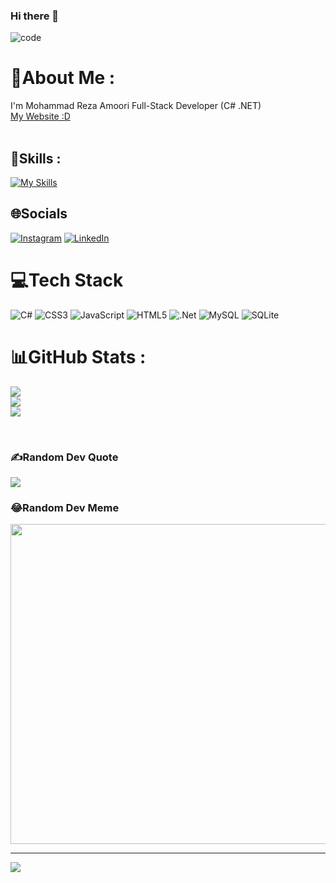 ### Hi there 👋 <br/>

![code](https://user-images.githubusercontent.com/75223567/136923228-fee164da-c083-4d60-851a-1f2a4fb80c13.gif)

# 💫About Me :
I'm Mohammad Reza Amoori Full-Stack Developer (C# .NET)
<br/>
[My Website :D](https://mramoori.ir)
<br/> 
<br/>

## 🦾Skills :
[![My Skills](https://skillicons.dev/icons?i=dotnet,cs,docker,wordpress,js,html,css,tailwind,bootstrap,git,github,gitlab,ps,regex&perline=7)](https://github.com/MR-Amoori)
<br/>

## 🌐Socials

[![Instagram](https://skillicons.dev/icons?i=instagram)](https://instagram.com/mr__amoori) [![LinkedIn](https://skillicons.dev/icons?i=linkedin)](https://linkedin.com/in/mohammadreza-amoori/)
<br/>

# 💻Tech Stack
![C#](https://img.shields.io/badge/c%23-%23239120.svg?style=for-the-badge&logo=c-sharp&logoColor=white) ![CSS3](https://img.shields.io/badge/css3-%231572B6.svg?style=for-the-badge&logo=css3&logoColor=white) ![JavaScript](https://img.shields.io/badge/javascript-%23323330.svg?style=for-the-badge&logo=javascript&logoColor=%23F7DF1E) ![HTML5](https://img.shields.io/badge/html5-%23E34F26.svg?style=for-the-badge&logo=html5&logoColor=white) ![.Net](https://img.shields.io/badge/.NET-5C2D91?style=for-the-badge&logo=.net&logoColor=white) ![MySQL](https://img.shields.io/badge/mysql-%2300f.svg?style=for-the-badge&logo=mysql&logoColor=white) ![SQLite](https://img.shields.io/badge/sqlite-%2307405e.svg?style=for-the-badge&logo=sqlite&logoColor=white)


# 📊GitHub Stats :
![](https://github-readme-stats.vercel.app/api?username=MR-Amoori&theme=radical&hide_border=false&include_all_commits=true&count_private=true)<br/>
![](https://github-readme-streak-stats.herokuapp.com/?user=MR-Amoori&theme=radical&hide_border=false)<br/>
![](https://github-readme-stats.vercel.app/api/top-langs/?username=MR-Amoori&theme=radical&hide_border=false&include_all_commits=true&count_private=true&layout=compact)

<br/>

### ✍️Random Dev Quote
![](https://quotes-github-readme.vercel.app/api?type=vetical&theme=radical)


### 😂Random Dev Meme
<img src="https://random-memer.herokuapp.com/" width="512px"/>

---
![](https://komarev.com/ghpvc/?username=MR-Amoori&label=Visitors+Count&color=brightgreen)
